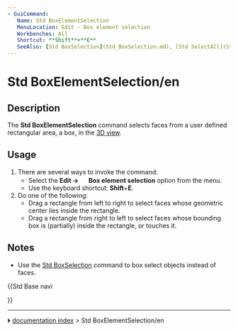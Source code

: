 ```yaml
---
- GuiCommand:
   Name: Std BoxElementSelection
   MenuLocation: Edit - Box element selection
   Workbenches: All
   Shortcut: **Shift**+**E**
   SeeAlso: [Std BoxSelection](Std_BoxSelection.md), [Std SelectAll](Std_SelectAll.md)
---
```


# Std BoxElementSelection/en

## Description

The **Std BoxElementSelection** command selects faces from a user defined rectangular area, a box, in the [3D view](3D_view.md).

## Usage

1.  There are several ways to invoke the command:
    -   Select the **Edit → <img src="images/Std_BoxElementSelection.svg" width=16px> Box element selection** option from the menu.
    -   Use the keyboard shortcut: **Shift**+**E**.
2.  Do one of the following:
    -   Drag a rectangle from left to right to select faces whose geometric center lies inside the rectangle.
    -   Drag a rectangle from right to left to select faces whose bounding box is (partially) inside the rectangle, or touches it.

## Notes

-   Use the [Std BoxSelection](Std_BoxSelection.md) command to box select objects instead of faces.





{{Std Base navi

}}



---
⏵ [documentation index](../README.md) > Std BoxElementSelection/en
